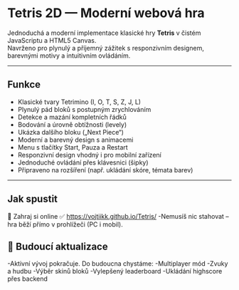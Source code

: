 # Tetris 2D — Moderní webová hra

Jednoduchá a moderní implementace klasické hry **Tetris** v čistém JavaScriptu a HTML5 Canvas.  
Navrženo pro plynulý a příjemný zážitek s responzivním designem, barevnými motivy a intuitivním ovládáním.

---

## Funkce

- Klasické tvary Tetrimino (I, O, T, S, Z, J, L)
- Plynulý pád bloků s postupným zrychlováním
- Detekce a mazání kompletních řádků
- Bodování a úrovně obtížnosti (levely)
- Ukázka dalšího bloku („Next Piece“)
- Moderní a barevný design s animacemi
- Menu s tlačítky Start, Pauza a Restart
- Responzivní design vhodný i pro mobilní zařízení
- Jednoduché ovládání přes klávesnici (šipky)  
- Připraveno na rozšíření (např. ukládání skóre, témata barev)

---

## Jak spustit

🔗 Zahraj si online
✅ https://vojtiikk.github.io/Tetris/
-Nemusíš nic stahovat – hra běží přímo v prohlížeči (PC i mobil).

## 📅 Budoucí aktualizace
-Aktivní vývoj pokračuje. Do budoucna chystáme:
-Multiplayer mód
-Zvuky a hudbu
-Výběr skinů bloků
-Vylepšený leaderboard
-Ukládání highscore přes backend
